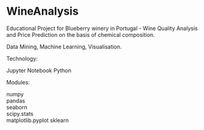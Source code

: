 # WineAnalysis
Educational Project for Blueberry winery in Portugal - Wine Quality Analysis and Price Prediction on the basis of chemical composition.

Data Mining, Machine Learning, Visualisation.


Technology:

Jupyter Notebook
Python

Modules:

numpy             
pandas            
seaborn           
scipy.stats       
matplotlib.pyplot
sklearn
